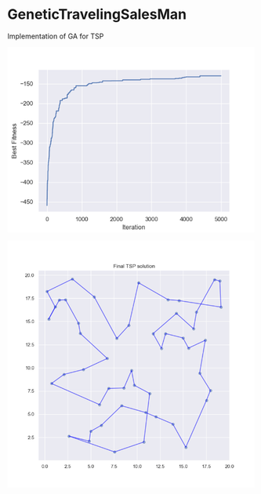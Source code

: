 # GeneticTravelingSalesMan
Implementation of GA for TSP

![Best fitness over iterations](imgs/GA_5000.png)

![Solved TSP](imgs/GA_TSP_5000.png)
